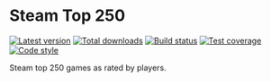 Steam Top 250
=============

[![Latest version][Version image]][Releases]
[![Total downloads][Downloads image]][Downloads]
[![Build status][Build image]][Build]
[![Test coverage][Coverage image]][Coverage]
[![Code style][Style image]][Style]

Steam top 250 games as rated by players.


  [Releases]: https://github.com/ScriptFUSION/Steam-Top-250/releases
  [Version image]: https://poser.pugx.org/scriptfusion/steam-top-250/version "Latest version"
  [Downloads]: https://packagist.org/packages/scriptfusion/steam-top-250
  [Downloads image]: https://poser.pugx.org/scriptfusion/steam-top-250/downloads "Total downloads"
  [Build]: https://travis-ci.org/ScriptFUSION/Steam-Top-250
  [Build image]: https://travis-ci.org/ScriptFUSION/Steam-Top-250.svg?branch=master "Build status"
  [Coverage]: https://coveralls.io/github/ScriptFUSION/Steam-Top-250
  [Coverage image]: https://coveralls.io/repos/ScriptFUSION/Steam-Top-250/badge.svg "Test coverage"
  [Style]: https://styleci.io/repos/108660049
  [Style image]: https://styleci.io/repos/108660049/shield?style=flat "Code style"
